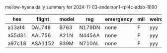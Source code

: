 mellow-hyena daily summary for 2024-11-03-anderson1-rpi4c-adsb-1090

|hex|flight|model|reg|emergency|mil|weirdo|
|--|--|--|--|--|--|--|
|a13af4|DAL748|B763|N179DN|none|F|yyy|
|a55d31|AAL756|A21N|N445AA|none|F|yyy|
|a97c18|ASA1152|B39M|N710AL|none|F|yyy|
